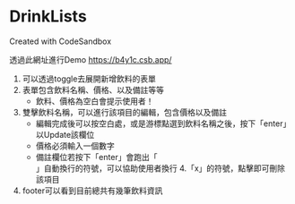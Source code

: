 # DrinkLists
Created with CodeSandbox

透過此網址進行Demo https://b4y1c.csb.app/

1. 可以透過toggle去展開新增飲料的表單
2. 表單包含飲料名稱、價格、以及備註等等
    - 飲料、價格為空白會提示使用者！
3. 雙擊飲料名稱，可以進行該項目的編輯，包含價格以及備註
    - 編輯完成後可以按空白處，或是游標點選到飲料名稱之後，按下「enter」以Update該欄位
    - 價格必須輸入一個數字
    - 備註欄位若按下「enter」會跑出「<br/>」自動換行的符號，可以協助使用者換行
4.「x」的符號，點擊即可刪除該項目
5. footer可以看到目前總共有幾筆飲料資訊

